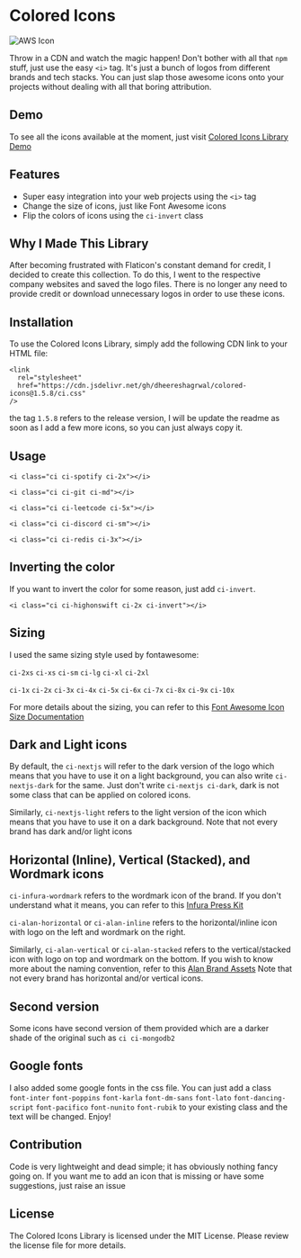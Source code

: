
# Colored Icons

![AWS Icon](https://raw.githubusercontent.com/dheereshagrwal/colored-icons/master/svg/aws.svg)

Throw in a CDN and watch the magic happen! Don't bother with all that `npm` stuff, just use the easy `<i>` tag. It's just a bunch of logos from different brands and tech stacks. You can just slap those awesome icons onto your projects without dealing with all that boring attribution.

## Demo

To see all the icons available at the moment, just visit [Colored Icons Library Demo](https://dheereshagrwal.github.io/colored-icons/)

## Features
- Super easy integration into your web projects using the `<i>` tag
- Change the size of icons, just like Font Awesome icons
- Flip the colors of icons using the `ci-invert` class

## Why I Made This Library
After becoming frustrated with Flaticon's constant demand for credit, I decided to create this collection. To do this, I went to the respective company websites and saved the logo files. There is no longer any need to provide credit or download unnecessary logos in order to use these icons.

## Installation

To use the Colored Icons Library, simply add the following CDN link to your HTML file:
```
<link
  rel="stylesheet"
  href="https://cdn.jsdelivr.net/gh/dheereshagrwal/colored-icons@1.5.8/ci.css"
/>
```
the tag `1.5.8` refers to the release version, I will be update the readme as soon as I add a few more icons, so you can just always copy it.
## Usage
```
<i class="ci ci-spotify ci-2x"></i>
```
```
<i class="ci ci-git ci-md"></i>
```
```
<i class="ci ci-leetcode ci-5x"></i>
```
```
<i class="ci ci-discord ci-sm"></i>
```
```
<i class="ci ci-redis ci-3x"></i>
```

## Inverting the color
If you want to invert the color for some reason, just add `ci-invert`.

```
<i class="ci ci-highonswift ci-2x ci-invert"></i>
```

## Sizing
I used the same sizing style used by fontawesome:

`ci-2xs` `ci-xs` `ci-sm` `ci-lg` `ci-xl` `ci-2xl`

`ci-1x` `ci-2x` `ci-3x` `ci-4x` `ci-5x` `ci-6x` `ci-7x` `ci-8x` `ci-9x` `ci-10x`

For more details about the sizing, you can refer to this [Font Awesome Icon Size Documentation](https://fontawesome.com/docs/web/style/size)

## Dark and Light icons
By default, the `ci-nextjs` will refer to the dark version of the logo which means that you have to use it on a light background, you can also write `ci-nextjs-dark` for the same.
Just don't write `ci-nextjs ci-dark`, dark is not some class that can be applied on colored icons.

Similarly, `ci-nextjs-light` refers to the light version of the icon which means that you have to use it on a dark background.
Note that not every brand has dark and/or light icons

## Horizontal (Inline), Vertical (Stacked), and Wordmark icons
`ci-infura-wordmark` refers to the wordmark icon of the brand. If you don't understand what it means, you can refer to this [Infura Press Kit](https://www.infura.io/presskit)

`ci-alan-horizontal` or `ci-alan-inline` refers to the horizontal/inline icon with logo on the left and wordmark on the right.

Similarly, `ci-alan-vertical` or `ci-alan-stacked` refers to the vertical/stacked icon with logo on top and wordmark on the bottom. If you wish to know more about the naming convention, refer to this [Alan Brand Assets](https://alan.app/brand-assets/)
Note that not every brand has horizontal and/or vertical icons.

## Second version

Some icons have second version of them provided which are a darker shade of the original such as `ci ci-mongodb2`
## Google fonts
I also added some google fonts in the css file. You can just add a class `font-inter` `font-poppins` `font-karla` `font-dm-sans` `font-lato` `font-dancing-script` `font-pacifico` `font-nunito` `font-rubik` to your existing class and the text will be changed. Enjoy!

## Contribution
Code is very lightweight and dead simple; it has obviously nothing fancy going on.
If you want me to add an icon that is missing or have some suggestions, just raise an issue

## License
The Colored Icons Library is licensed under the MIT License. Please review the license file for more details.

